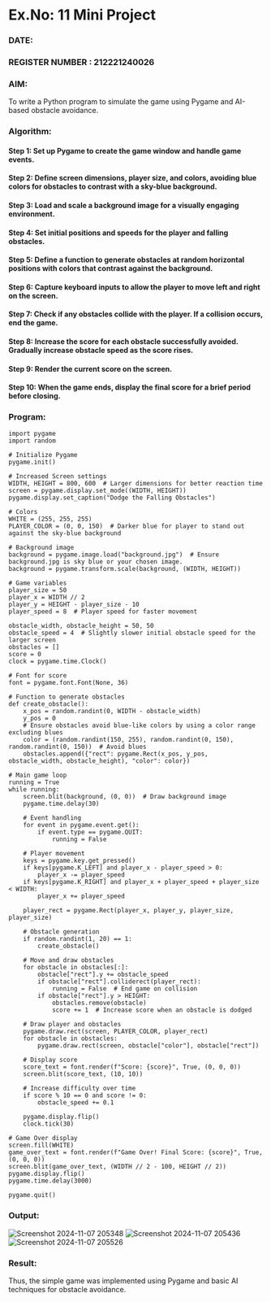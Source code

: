 # Ex.No: 11  Mini Project 
### DATE:                                                                            
### REGISTER NUMBER : 212221240026
### AIM: 
To write a Python program to simulate the game using Pygame and AI-based obstacle avoidance.
### Algorithm:
#### Step 1: Set up Pygame to create the game window and handle game events.
#### Step 2: Define screen dimensions, player size, and colors, avoiding blue colors for obstacles to contrast with a sky-blue background.
#### Step 3: Load and scale a background image for a visually engaging environment.
#### Step 4: Set initial positions and speeds for the player and falling obstacles.
#### Step 5: Define a function to generate obstacles at random horizontal positions with colors that contrast against the background.
#### Step 6: Capture keyboard inputs to allow the player to move left and right on the screen.
#### Step 7: Check if any obstacles collide with the player. If a collision occurs, end the game.
#### Step 8: Increase the score for each obstacle successfully avoided. Gradually increase obstacle speed as the score rises.
#### Step 9: Render the current score on the screen.
#### Step 10: When the game ends, display the final score for a brief period before closing.

### Program:
```
import pygame
import random

# Initialize Pygame
pygame.init()

# Increased Screen settings
WIDTH, HEIGHT = 800, 600  # Larger dimensions for better reaction time
screen = pygame.display.set_mode((WIDTH, HEIGHT))
pygame.display.set_caption("Dodge the Falling Obstacles")

# Colors
WHITE = (255, 255, 255)
PLAYER_COLOR = (0, 0, 150)  # Darker blue for player to stand out against the sky-blue background

# Background image
background = pygame.image.load("background.jpg")  # Ensure background.jpg is sky blue or your chosen image.
background = pygame.transform.scale(background, (WIDTH, HEIGHT))

# Game variables
player_size = 50
player_x = WIDTH // 2
player_y = HEIGHT - player_size - 10
player_speed = 8  # Player speed for faster movement

obstacle_width, obstacle_height = 50, 50
obstacle_speed = 4  # Slightly slower initial obstacle speed for the larger screen
obstacles = []
score = 0
clock = pygame.time.Clock()

# Font for score
font = pygame.font.Font(None, 36)

# Function to generate obstacles
def create_obstacle():
    x_pos = random.randint(0, WIDTH - obstacle_width)
    y_pos = 0
    # Ensure obstacles avoid blue-like colors by using a color range excluding blues
    color = (random.randint(150, 255), random.randint(0, 150), random.randint(0, 150))  # Avoid blues
    obstacles.append({"rect": pygame.Rect(x_pos, y_pos, obstacle_width, obstacle_height), "color": color})

# Main game loop
running = True
while running:
    screen.blit(background, (0, 0))  # Draw background image
    pygame.time.delay(30)

    # Event handling
    for event in pygame.event.get():
        if event.type == pygame.QUIT:
            running = False

    # Player movement
    keys = pygame.key.get_pressed()
    if keys[pygame.K_LEFT] and player_x - player_speed > 0:
        player_x -= player_speed
    if keys[pygame.K_RIGHT] and player_x + player_speed + player_size < WIDTH:
        player_x += player_speed

    player_rect = pygame.Rect(player_x, player_y, player_size, player_size)

    # Obstacle generation
    if random.randint(1, 20) == 1:
        create_obstacle()

    # Move and draw obstacles
    for obstacle in obstacles[:]:
        obstacle["rect"].y += obstacle_speed
        if obstacle["rect"].colliderect(player_rect):
            running = False  # End game on collision
        if obstacle["rect"].y > HEIGHT:
            obstacles.remove(obstacle)
            score += 1  # Increase score when an obstacle is dodged

    # Draw player and obstacles
    pygame.draw.rect(screen, PLAYER_COLOR, player_rect)
    for obstacle in obstacles:
        pygame.draw.rect(screen, obstacle["color"], obstacle["rect"])

    # Display score
    score_text = font.render(f"Score: {score}", True, (0, 0, 0))
    screen.blit(score_text, (10, 10))

    # Increase difficulty over time
    if score % 10 == 0 and score != 0:
        obstacle_speed += 0.1

    pygame.display.flip()
    clock.tick(30)

# Game Over display
screen.fill(WHITE)
game_over_text = font.render(f"Game Over! Final Score: {score}", True, (0, 0, 0))
screen.blit(game_over_text, (WIDTH // 2 - 100, HEIGHT // 2))
pygame.display.flip()
pygame.time.delay(3000)

pygame.quit()
```
### Output:
![Screenshot 2024-11-07 205348](https://github.com/user-attachments/assets/4bee3333-64f7-44e0-afe5-9e7c0028ced5)
![Screenshot 2024-11-07 205436](https://github.com/user-attachments/assets/11666625-f5a5-4509-8369-4d805aa59f65)
![Screenshot 2024-11-07 205526](https://github.com/user-attachments/assets/f639a33b-66b6-438d-b74c-983c5acfd86d)

### Result:
Thus, the simple game was implemented using Pygame and basic AI techniques for obstacle avoidance.
